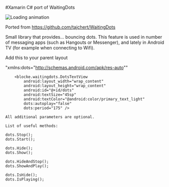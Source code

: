#Xamarin C# port of WaitingDots

![Loading animation](https://github.com/blocke79/WaitingDots.Xamarin/screenshot.gif)

Ported from https://github.com/tajchert/WaitingDots

Small library that provides... bouncing dots. This feature is used in number of messaging apps (such as Hangouts or Messenger), and lately in Android TV (for example when connecting to Wifi).

Add this to your parent layout

"xmlns:dots="http://schemas.android.com/apk/res-auto""


        <blocke.waitingdots.DotsTextView
            android:layout_width="wrap_content"
            android:layout_height="wrap_content"
            android:id="@+id/dots"
            android:textSize="45sp"
            android:textColor="@android:color/primary_text_light"
            dots:autoplay="false"
            dots:period="175" />
			
```
All additional parameters are optional.

List of useful methods:

dots.Stop();
dots.Start();

dots.Hide();
dots.Show();

dots.HideAndStop();
dots.ShowAndPlay();

dots.IsHide();
dots.IsPlaying();
```